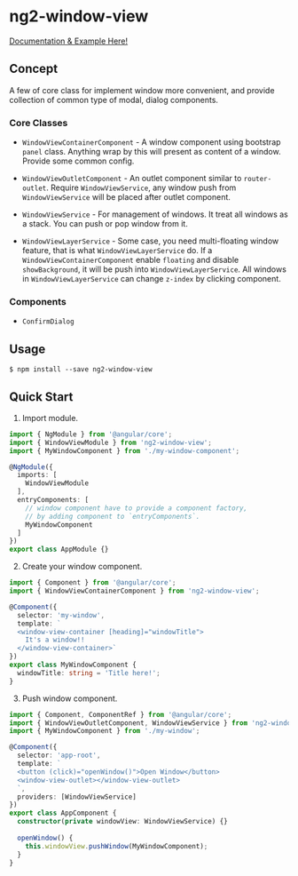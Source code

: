 # ng2-window-view
[Documentation & Example Here!](https://yujuiting.github.io/ng2-window-view/)

## Concept

A few of core class for implement window more convenient,
and provide collection of common type of modal, dialog components.

### Core Classes

- `WindowViewContainerComponent` - A window component using bootstrap `panel` class.
                                   Anything wrap by this will present as content of a window.
                                   Provide some common config.

- `WindowViewOutletComponent` - An outlet component similar to `router-outlet`.
                                Require `WindowViewService`, any window push from `WindowViewService`
                                will be placed after outlet component.

- `WindowViewService` - For management of windows. It treat all windows as a stack.
                        You can push or pop window from it.

- `WindowViewLayerService` - Some case, you need multi-floating window feature,
                             that is what `WindowViewLayerService` do.
                             If a `WindowViewContainerComponent` enable `floating` and
                             disable `showBackground`, it will be push into `WindowViewLayerService`.
                             All windows in `WindowViewLayerService` can change `z-index` by clicking
                             component.

### Components

- `ConfirmDialog`


## Usage
```
$ npm install --save ng2-window-view
```

## Quick Start

1. Import module.

```typescript
import { NgModule } from '@angular/core';
import { WindowViewModule } from 'ng2-window-view';
import { MyWindowComponent } from './my-window-component';

@NgModule({
  imports: [
    WindowViewModule
  ],
  entryComponents: [
    // window component have to provide a component factory,
    // by adding component to `entryComponents`.
    MyWindowComponent
  ]
})
export class AppModule {}
```

2. Create your window component.

```typescript
import { Component } from '@angular/core';
import { WindowViewContainerComponent } from 'ng2-window-view';

@Component({
  selector: 'my-window',
  template: `
  <window-view-container [heading]="windowTitle">
    It's a window!!
  </window-view-container>`
})
export class MyWindowComponent {
  windowTitle: string = 'Title here!';
}
```

3. Push window component.

```typescript
import { Component, ComponentRef } from '@angular/core';
import { WindowViewOutletComponent, WindowViewService } from 'ng2-window-view';
import { MyWindowComponent } from './my-window';

@Component({
  selector: 'app-root',
  template: `
  <button (click)="openWindow()">Open Window</button>
  <window-view-outlet></window-view-outlet>
  `,
  providers: [WindowViewService]
})
export class AppComponent {
  constructor(private windowView: WindowViewService) {}
  
  openWindow() {
    this.windowView.pushWindow(MyWindowComponent);
  }
}
```

